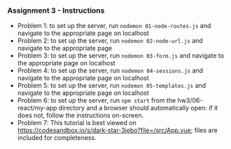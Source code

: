 ### Assignment 3 - Instructions
- Problem 1: to set up the server, run `nodemon 01-node-routes.js` and navigate to the appropriate page on localhost
- Problem 2: to set up the server, run `nodemon 02-node-url.js` and navigate to the appropriate page
- Problem 3: to set up the server, run `nodemon 03-form.js` and navigate to the appropriate page on localhost
- Problem 4: to set up the server, run `nodemon 04-sessions.js` and navigate to the appropriate page on localhost
- Problem 5: to set up the server, run `nodemon 05-templates.js` and navigate to the appropriate page on localhost
- Problem 6: to set up the server, run `npm start` from the hw3/06-react/my-app directory and a browser should automatically open: if it does not, follow the instructions on-screen.
- Problem 7: This tutorial is best viewed on https://codesandbox.io/s/dark-star-3jebo?file=/src/App.vue; files are included for completeness.